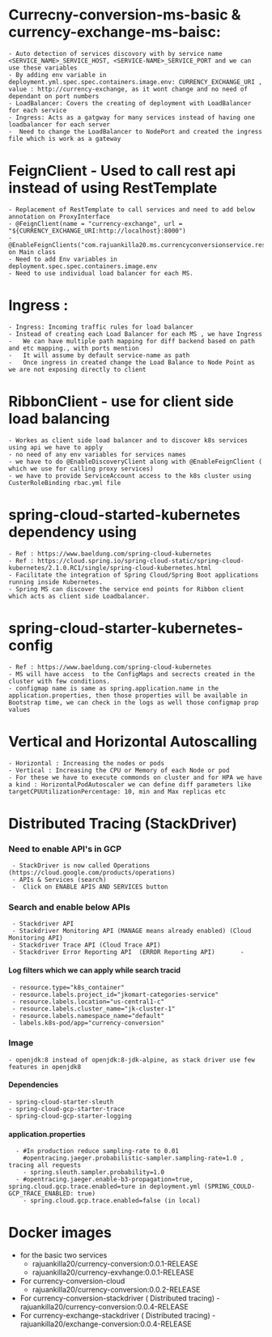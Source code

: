 # Currecny-conversion-ms-basic & currency-exchange-ms-baisc:

    - Auto detection of services discovory with by service name <SERVICE_NAME>_SERVICE_HOST, <SERVICE-NAME>_SERVICE_PORT and we can use these variables 
    - By adding env variable in deployment.yml.spec.spec.containers.image.env: CURRENCY_EXCHANGE_URI , value : http://currency-exchange, as it wont change and no need of dependant on port numbers
    - LoadBalancer: Covers the creating of deployment with LoadBalancer for each service 
    - Ingress: Acts as a gatgway for many services instead of having one loadbalancer for each server 
    -  Need to change the LoadBalancer to NodePort and created the ingress file which is work as a gateway
# FeignClient - Used to call rest api instead of using RestTemplate 
    - Replacement of RestTemplate to call services and need to add below annotation on ProxyInterface
    - @FeignClient(name = "currency-exchange", url = "${CURRENCY_EXCHANGE_URI:http://localhost}:8000")
    - @EnableFeignClients("com.rajuankilla20.ms.currencyconversionservice.resource") on Main class
    - Need to add Env variables in deployment.spec.spec.containers.image.env
    - Need to use individual load balancer for each MS.
# Ingress :
    - Ingress: Incoming traffic rules for load balancer 
    - Instead of creating each Load Balancer for each MS , we have Ingress 
    -	We can have multiple path mapping for diff backend based on path and etc mapping., with ports mention 
    -	It will assume by default service-name as path 
    -	Once ingress in created change the Load Balance to Node Point as we are not exposing directly to client
# RibbonClient - use for client side load balancing  
    - Workes as client side load balancer and to discover k8s services using api we have to apply 
    - no need of any env variables for services names
    - we have to do @EnableDiscoveryClient along with @EnableFeignClient ( which we use for calling proxy services)
    - we have to provide ServiceAccount access to the k8s cluster using CusterRoleBinding rbac.yml file
# spring-cloud-started-kubernetes dependency using 
    - Ref : https://www.baeldung.com/spring-cloud-kubernetes
    - Ref : https://cloud.spring.io/spring-cloud-static/spring-cloud-kubernetes/2.1.0.RC1/single/spring-cloud-kubernetes.html
    - Facilitate the integration of Spring Cloud/Spring Boot applications running inside Kubernetes.
    - Spring MS can discover the service end points for Ribbon client which acts as client side Loadbalancer.
# spring-cloud-starter-kubernetes-config   
    - Ref : https://www.baeldung.com/spring-cloud-kubernetes
    - MS will have access  to the ConfigMaps and secrects created in the cluster with few conditions.
    - configmap name is same as spring.application.name in the application.properties, then those properties will be available in Bootstrap time, we can check in the logs as well those configmap prop values
# Vertical and Horizontal Autoscalling 
    - Horizontal : Increasing the nodes or pods 
    - Vertical : Increasing the CPU or Memory of each Node or pod
    - For these we have to execute commonds on cluster and for HPA we have a kind : HorizontalPodAutoscaler we can define diff parameters like targetCPUUtilizationPercentage: 10, min and Max replicas etc
# Distributed Tracing (StackDriver)
### Need to enable API's in GCP
     - StackDriver is now called Operations (https://cloud.google.com/products/operations)
     - APIs & Services (search)
     -  Click on ENABLE APIS AND SERVICES button
### Search and enable below APIs
     - Stackdriver API 
     - Stackdriver Monitoring API (MANAGE means already enabled) (Cloud Monitoring API)
     - Stackdriver Trace API (Cloud Trace API)
     - Stackdriver Error Reporting API  (ERROR Reporting API)       - 
#### Log filters which we can apply while search tracid 
     - resource.type="k8s_container"
     - resource.labels.project_id="jkomart-categories-service"
     - resource.labels.location="us-central1-c" 
     - resource.labels.cluster_name="jk-cluster-1"
     - resource.labels.namespace_name="default"
     - labels.k8s-pod/app="currency-conversion"
### Image
    - openjdk:8 instead of openjdk:8-jdk-alpine, as stack driver use few features in openjdk8
#### Dependencies 
    - spring-cloud-starter-sleuth
    - spring-cloud-gcp-starter-trace
    - spring-cloud-gcp-starter-logging   
#### application.properties
      - #In production reduce sampling-rate to 0.01
        #opentracing.jaeger.probabilistic-sampler.sampling-rate=1.0 , tracing all requests 
        - spring.sleuth.sampler.probability=1.0
      - #opentracing.jaeger.enable-b3-propagation=true, spring.cloud.gcp.trace.enabled=ture in deployment.yml (SPRING_COULD-GCP_TRACE_ENABLED: true)
        - spring.cloud.gcp.trace.enabled=false (in local)
  
# Docker images 
  - for the basic two services 
    - rajuankilla20/currency-conversion:0.0.1-RELEASE
    - rajuankilla20/currency-exvhange:0.0.1-RELEASE
  - For currency-conversion-cloud
    - rajuankilla20/currency-conversion:0.0.2-RELEASE
  - For currency-conversion-stackdriver ( Distributed tracing)
    -rajuankilla20/currency-conversion:0.0.4-RELEASE
  - For currency-exchange-stackdriver  ( Distributed tracing)
    -rajuankilla20/exchange-conversion:0.0.4-RELEASE

